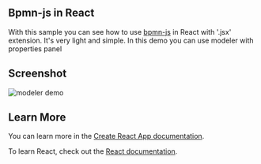 ## Bpmn-js in React

With this sample you can see how to use [bpmn-js](https://bpmn.io/) in React with '.jsx' extension.
It's very light and simple.
In this demo you can use modeler with properties panel

## Screenshot

![modeler demo](http://s8.picofile.com/file/8345195084/screencapture_localhost_3000_2018_12_09_13_49_18.png)

## Learn More

You can learn more in the [Create React App documentation](https://facebook.github.io/create-react-app/docs/getting-started).

To learn React, check out the [React documentation](https://reactjs.org/).
